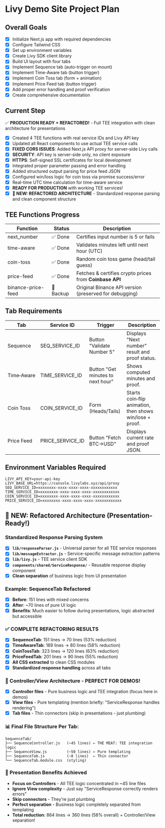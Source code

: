 # Livy Demo Site Project Plan

## Overall Goals
- [x] Initialize Next.js app with required dependencies
- [x] Configure Tailwind CSS  
- [x] Set up environment variables
- [x] Create Livy SDK client library
- [x] Build UI layout with four tabs
- [x] Implement Sequence tab (auto-trigger on mount)
- [x] Implement Time-Aware tab (button trigger)
- [x] Implement Coin Toss tab (form + animation)
- [x] Implement Price Feed tab (button trigger)
- [x] Add proper error handling and proof verification
- [x] Create comprehensive documentation

## Current Step
✅ **PRODUCTION READY + REFACTORED!** - Full TEE integration with clean architecture for presentations
- [x] Created 4 TEE functions with real service IDs and Livy API key
- [x] Updated all React components to use actual TEE service calls
- [x] **FIXED CORS ISSUES**: Added Next.js API proxy for server-side Livy calls
- [x] **SECURITY**: API key is server-side only, no client exposure
- [x] **HTTPS**: Self-signed SSL certificates for local development
- [x] Integrated proper parameter passing and error handling
- [x] Added structured output parsing for price feed JSON
- [x] Configured win/loss logic for coin toss via promise success/error
- [x] Real-time UTC time calculation for time-aware service
- [x] **READY FOR PRODUCTION** with working TEE services!
- [x] **🎯 NEW: REFACTORED ARCHITECTURE** - Standardized response parsing and clean component structure

## TEE Functions Progress
| Function            | Status | Description                                    |
|---------------------|--------|------------------------------------------------|
| next_number         | ✅ Done | Certifies input number is 5 or fails         |
| time-aware          | ✅ Done | Validates minutes left until next hour (UTC) |
| coin-toss           | ✅ Done | Random coin toss game (head/tail guess)      |
| price-feed          | ✅ Done | Fetches & certifies crypto prices from **Coinbase API** |
| binance-price-feed  | 💾 Backup | Original Binance API version (preserved for debugging) |

## Tab Requirements
| Tab         | Service ID       | Trigger                         | Description                                                   |
|-------------|------------------|----------------------------------|---------------------------------------------------------------|
| Sequence    | SEQ_SERVICE_ID   | Button "Validate Number 5"     | Displays "Next number" result and proof status.              |
| Time‑Aware  | TIME_SERVICE_ID  | Button "Get minutes to next hour" | Shows computed minutes and proof.                           |
| Coin Toss   | COIN_SERVICE_ID  | Form (Heads/Tails)              | Starts coin‑flip animation, then shows win/lose + proof.     |
| Price Feed  | PRICE_SERVICE_ID | Button "Fetch BTC→USD"          | Displays current rate and proof JSON.                        |

## Environment Variables Required
```env
LIVY_API_KEY=your-api-key
LIVY_BASE_URL=https://console.livylabs.xyz/api/proxy
SEQ_SERVICE_ID=xxxxxxxx-xxxx-xxxx-xxxx-xxxxxxxxxxxx
TIME_SERVICE_ID=xxxxxxxx-xxxx-xxxx-xxxx-xxxxxxxxxxxx
COIN_SERVICE_ID=xxxxxxxx-xxxx-xxxx-xxxx-xxxxxxxxxxxx
PRICE_SERVICE_ID=xxxxxxxx-xxxx-xxxx-xxxx-xxxxxxxxxxxx
```

## 🎯 NEW: Refactored Architecture (Presentation-Ready!)

### Standardized Response Parsing System
- [x] **`lib/responseParser.js`** - Universal parser for all TEE service responses
- [x] **`lib/messageExtractor.js`** - Service-specific message extraction patterns
- [x] **`lib/livy.js`** - TEE service client SDK
- [x] **`components/shared/ServiceResponse/`** - Reusable response display component
- [x] **Clean separation** of business logic from UI presentation

### Example: SequenceTab Refactored
- [x] **Before**: 151 lines with mixed concerns
- [x] **After**: ~70 lines of pure UI logic
- [x] **Benefits**: Much easier to follow during presentations, logic abstracted but accessible

### ✅ COMPLETE REFACTORING RESULTS
- [x] **SequenceTab**: 151 lines → 70 lines (53% reduction)
- [x] **TimeAwareTab**: 189 lines → 80 lines (58% reduction)  
- [x] **CoinTossTab**: 323 lines → 120 lines (63% reduction)
- [x] **PriceFeedTab**: 201 lines → 90 lines (55% reduction)
- [x] **All CSS extracted** to clean CSS modules
- [x] **Standardized response handling** across all tabs

### 🎯 Controller/View Architecture - PERFECT FOR DEMOS!
- [x] **Controller files** - Pure business logic and TEE integration (focus here in demos)
- [x] **View files** - Pure templating (mention briefly: "ServiceResponse handles rendering")
- [x] **Tab files** - Thin connectors (skip in presentations - just plumbing)

### 📊 Final File Structure Per Tab:
```
SequenceTab/
├── SequenceController.js   (~45 lines) ← THE MEAT: TEE integration logic
├── SequenceView.js         (~50 lines) ← Pure templating
├── SequenceTab.js          (~8 lines)  ← Thin connector
└── SequenceTab.module.css  (styling)
```

### 🎯 Presentation Benefits Achieved
- **Focus on Controllers** - All TEE logic concentrated in ~45 line files
- **Ignore View complexity** - Just say "ServiceResponse correctly renders errors"  
- **Skip connectors** - They're just plumbing
- **Perfect separation** - Business logic completely separated from templating
- **Total reduction**: 864 lines → 360 lines (58% overall) + Controller/View separation!
